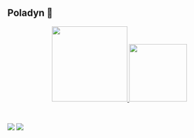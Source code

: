 ## Poladyn 👋
<div align="center">
  <a href="https://github.com/Poladyn">
  <img height="170em" src="https://github-readme-stats.vercel.app/api?username=Poladyn&show_icons=true&theme=highcontrast&include_all_commits=true&count_private=true"/>
    <img height="130em" src="https://github-readme-stats.vercel.app/api/top-langs/?username=Poladyn&layout=compact&langs_count=7&theme=highcontrast"/>
   
  
  
</div>
<div style="display: inline_block"><br>

  ##
  
<div> 
  <a href="https://www.youtube.com/channel/UCgtKfWv4ZHQC6TeVEWDlQgQ" target="_blank"><img src="https://img.shields.io/badge/YouTube-FF0000?style=for-the-badge&logo=youtube&logoColor=white" target="_blank"></a>
  <a href="https://www.instagram.com/poladyn/" target="_blank"><img src="https://img.shields.io/badge/-Instagram-%23E4405F?style=for-the-badge&logo=instagram&logoColor=white" target="_blank"></a>
 	

</div>
